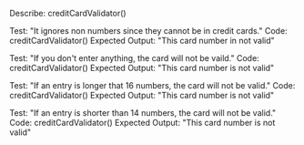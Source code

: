 Describe: creditCardValidator()

Test: "It ignores non numbers since they cannot be in credit cards."
Code: creditCardValidator()
Expected Output: "This card number in not valid" 

Test: "If you don't enter anything, the card will not be vaild."
Code: creditCardValidator()
Expected Output: "This card number is not valid"

Test: "If an entry is longer that 16 numbers, the card will not be valid."
Code: creditCardValidator()
Expected Output: "This card number is not valid"

Test: "If an entry is shorter than 14 numbers, the card will not be valid."
Code: creditCardValidator()
Expected Output: "This card number is not valid"





